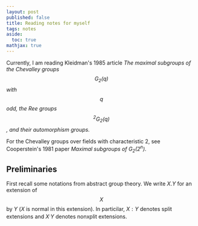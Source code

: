 ```yaml
---
layout: post
published: false
title: Reading notes for myself
tags: notes
aside:
  toc: true
mathjax: true
---
```

Currently, I am reading Kleidman's 1985 article *The maximal subgroups of the Chevalley groups $$G_2(q)$$ with $$q$$ odd, the Ree groups $$^2G_2(q)$$, and their automorphism groups.*


For the Chevalley groups over fields with characteristic 2, see Cooperstein's 1981 paper *Maximal subgroups of $G_2(2^n)$.*

## Preliminaries

First recall some notations from abstract group theory. We write $X.Y$ for an extension of $$X$$ by $Y$ ($X$ is normal in this extension). In particilar, $X:Y$ denotes split extensions and $X^.Y$ denotes nonxplit extensions.


<!--more-->
